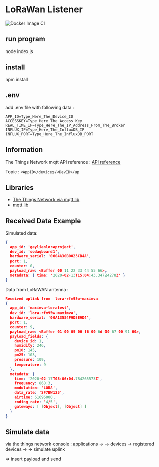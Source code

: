 # LoRaWan Listener

![Docker Image CI](https://github.com/vives-projectwerk-2-2020/lorawan-listener/workflows/Docker%20Image%20CI/badge.svg?branch=master)

## run program
node index.js

## install
npm install

## .env

add .env file with following data :
```.env
APP_ID=Type_Here_The_Device_ID
ACCESSKEY=Type_Here_The_Access_Key
REAL_TIME_IP=Type_Here_The_IP_Address_From_The_Broker
INFLUX_IP=Type_Here_The_InfluxDB_IP
INFLUX_PORT=Type_Here_The_InfluxDB_PORT
```
## Information
The Things Network mqtt API reference : 
[API reference](https://www.thethingsnetwork.org/docs/applications/mqtt/api.html)

Topic : `<AppID>/devices/<DevID>/up`

## Libraries

- [The Things Network via mqtt lib](https://www.npmjs.com/package/ttn)
- [mqtt lib](https://www.npmjs.com/package/mqtt)


## Received Data Example 
Simulated data:
```json
{
  app_id: 'geylianloraproject',
  dev_id: 'sodaqboard1',
  hardware_serial: '0004A30B0023CB4A',
  port: 1,
  counter: 0,
  payload_raw: <Buffer 00 11 22 33 44 55 66>,
  metadata: { time: '2020-02-13T15:04:43.34724278Z' }
}
```
Data from LoRaWAN antenna :

```json
Received uplink from  lora-rfm95w-maximva
{
  app_id: 'maximva-loratest',
  dev_id: 'lora-rfm95w-maximva',
  hardware_serial: '00A13584F9D5E9D4',
  port: 1,
  counter: 9,
  payload_raw: <Buffer 01 00 09 00 f6 00 6d 00 67 00 91 00>,
  payload_fields: {
    device_id: 1,
    humidity: 246,
    pm10: 145,
    pm25: 103,
    pressure: 109,
    temperature: 9
  },
  metadata: {
    time: '2020-02-17T08:06:04.784265573Z',
    frequency: 868.3,
    modulation: 'LORA',
    data_rate: 'SF7BW125',
    airtime: 61696000,
    coding_rate: '4/5',
    gateways: [ [Object], [Object] ]
  }
}
```

## Simulate data

via the things network console :
applications -> <youre application> -> devices -> registered devices -> <youre device> -> simulate uplink 

=> insert payload and send
